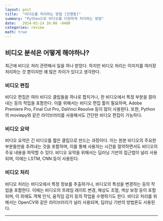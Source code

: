 ```yaml
---
layout: post
title:  "비디오를 처리하는 방법 [진행중]"
summary: "Python으로 비디오를 다양하게 처리하는 방법"
date:   2024-02-14 16:00 -0400
categories: review
math: true
---
```


## 비디오 분석은 어떻게 해야하나?

최근에 비디오 처리 관련해서 일을 하나 받았다. 하지만 비디오 처리는 이미지를 여러장 처리하는 것 뿐이지만 꽤 많은 차이가 있다고 생각한다.

### 비디오 편집

비디오 편집은 여러 비디오 클립들을 하나로 합치거나, 한 비디오에서 특정 부분을 잘라내는 등의 작업을 포함한다. 이를 위해서는 비디오 편집 툴이 필요하며, Adobe Premiere Pro, Final Cut Pro, DaVinci Resolve 등이 많이 사용된다. 또한, Python의 moviepy와 같은 라이브러리를 사용해서도 간단한 비디오 편집이 가능하다.

### 비디오 요약

비디오 요약은 긴 비디오를 짧은 클립으로 만드는 과정이다. 이는 원본 비디오의 주요한 부분들만을 추려내는 것을 포함하며, 이를 통해 사용자는 시간을 절약하면서도 비디오의 주요 내용을 파악할 수 있다. 비디오 요약을 위해서는 딥러닝 기반의 접근법이 널리 사용되며, 이에는 LSTM, CNN 등이 사용된다.


### 비디오 처리

비디오 처리는 비디오에서 특정 정보를 추출하거나, 비디오의 특성을 변경하는 등의 작업을 포함한다. 이에는 비디오의 프레임 레이트 변경, 해상도 조절, 색상 보정 등이 포함되며, 이 외에도 객체 인식, 움직임 감지 등의 작업을 수행하기도 한다. 비디오 처리를 위해서는 OpenCV와 같은 라이브러리가 널리 사용되며, 딥러닝 기반의 방법론도 사용된다.


---
